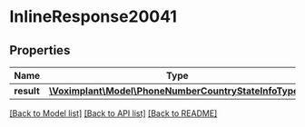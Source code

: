 # InlineResponse20041

## Properties
Name | Type | Description | Notes
------------ | ------------- | ------------- | -------------
**result** | [**\Voximplant\Model\PhoneNumberCountryStateInfoType[]**](PhoneNumberCountryStateInfoType.md) |  | [optional] 

[[Back to Model list]](../README.md#documentation-for-models) [[Back to API list]](../README.md#documentation-for-api-endpoints) [[Back to README]](../README.md)


